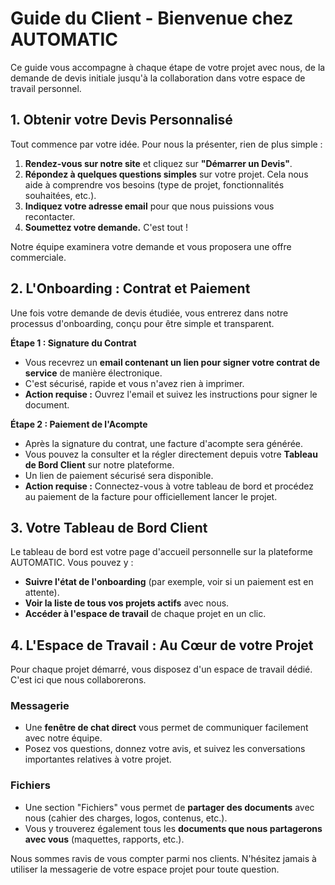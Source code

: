 # Guide du Client - Bienvenue chez AUTOMATIC

Ce guide vous accompagne à chaque étape de votre projet avec nous, de la demande de devis initiale jusqu'à la collaboration dans votre espace de travail personnel.

## 1. Obtenir votre Devis Personnalisé

Tout commence par votre idée. Pour nous la présenter, rien de plus simple :

1.  **Rendez-vous sur notre site** et cliquez sur **"Démarrer un Devis"**.
2.  **Répondez à quelques questions simples** sur votre projet. Cela nous aide à comprendre vos besoins (type de projet, fonctionnalités souhaitées, etc.).
3.  **Indiquez votre adresse email** pour que nous puissions vous recontacter.
4.  **Soumettez votre demande.** C'est tout !

Notre équipe examinera votre demande et vous proposera une offre commerciale.

## 2. L'Onboarding : Contrat et Paiement

Une fois votre demande de devis étudiée, vous entrerez dans notre processus d'onboarding, conçu pour être simple et transparent.

**Étape 1 : Signature du Contrat**
-   Vous recevrez un **email contenant un lien pour signer votre contrat de service** de manière électronique.
-   C'est sécurisé, rapide et vous n'avez rien à imprimer.
-   **Action requise :** Ouvrez l'email et suivez les instructions pour signer le document.

**Étape 2 : Paiement de l'Acompte**
-   Après la signature du contrat, une facture d'acompte sera générée.
-   Vous pouvez la consulter et la régler directement depuis votre **Tableau de Bord Client** sur notre plateforme.
-   Un lien de paiement sécurisé sera disponible.
-   **Action requise :** Connectez-vous à votre tableau de bord et procédez au paiement de la facture pour officiellement lancer le projet.

## 3. Votre Tableau de Bord Client

Le tableau de bord est votre page d'accueil personnelle sur la plateforme AUTOMATIC. Vous pouvez y :
-   **Suivre l'état de l'onboarding** (par exemple, voir si un paiement est en attente).
-   **Voir la liste de tous vos projets actifs** avec nous.
-   **Accéder à l'espace de travail** de chaque projet en un clic.

## 4. L'Espace de Travail : Au Cœur de votre Projet

Pour chaque projet démarré, vous disposez d'un espace de travail dédié. C'est ici que nous collaborerons.

### Messagerie
-   Une **fenêtre de chat direct** vous permet de communiquer facilement avec notre équipe.
-   Posez vos questions, donnez votre avis, et suivez les conversations importantes relatives à votre projet.

### Fichiers
-   Une section "Fichiers" vous permet de **partager des documents** avec nous (cahier des charges, logos, contenus, etc.).
-   Vous y trouverez également tous les **documents que nous partagerons avec vous** (maquettes, rapports, etc.).

Nous sommes ravis de vous compter parmi nos clients. N'hésitez jamais à utiliser la messagerie de votre espace projet pour toute question.
